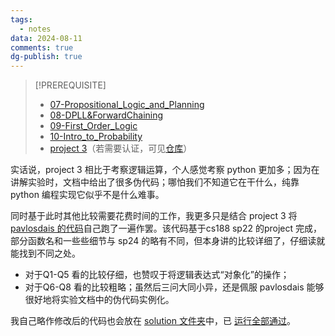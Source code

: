 ```yaml
---
tags:
  - notes
data: 2024-08-11
comments: true
dg-publish: true
---
```


> [!PREREQUISITE]
>
> - [07-Propositional_Logic_and_Planning](../note/07-Propositional_Logic_and_Planning.md)
> - [08-DPLL&ForwardChaining](../note/08-DPLL&ForwardChaining.md)
> - [09-First_Order_Logic](../note/09-First_Order_Logic.md)
> - [10-Intro_to_Probability](../note/10-Intro_to_Probability.md)
> - [project 3](https://inst.eecs.berkeley.edu/~cs188/sp24/projects/proj3/)（若需要认证，可见[仓库](https://github.com/Darstib/cs188/tree/main/materials/project/intro_page)）

实话说，project 3 相比于考察逻辑运算，个人感觉考察 python 更加多；因为在讲解实验时，文档中给出了很多伪代码；哪怕我们不知道它在干什么，纯靠 python 编程实现它似乎不是什么难事。

同时基于此时其他比较需要花费时间的工作，我更多只是结合 project 3 将 [pavlosdais 的代码](https://github.com/pavlosdais/ai-berkeley/blob/main/Project%203%20-%20Logic/logicPlan.py)自己跑了一遍作罢。该代码基于cs188 sp22 的project 完成，部分函数名和一些些细节与 sp24 的略有不同，但本身讲的比较详细了，仔细读就能找到不同之处。

- 对于Q1-Q5 看的比较仔细，也赞叹于将逻辑表达式“对象化”的操作；
- 对于Q6-Q8 看的比较粗略；虽然后三问大同小异，还是佩服 pavlosdais 能够很好地将实验文档中的伪代码实例化。

我自己略作修改后的代码也会放在 [solution 文件夹](https://github.com/Darstib/cs188/tree/main/project/solution)中，已 [运行全部通过](attachments/project-3.png)。